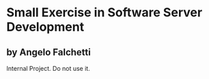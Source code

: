 # Small Exercise in Software Server Development

## by Angelo Falchetti

Internal Project. Do not use it.